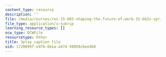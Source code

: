 ```yaml
---
content_type: resource
description: ''
file: /media/courses/res-15-003-shaping-the-future-of-work-15-662x-spring-2016/1720099fe97bdeeaa47d50850cbee4b8_VieMadwoNNs.srt
file_type: application/x-subrip
learning_resource_types: []
ocw_type: OCWFile
resourcetype: Other
title: 3play caption file
uid: 1720099f-e97b-deea-a47d-50850cbee4b8
---
```


